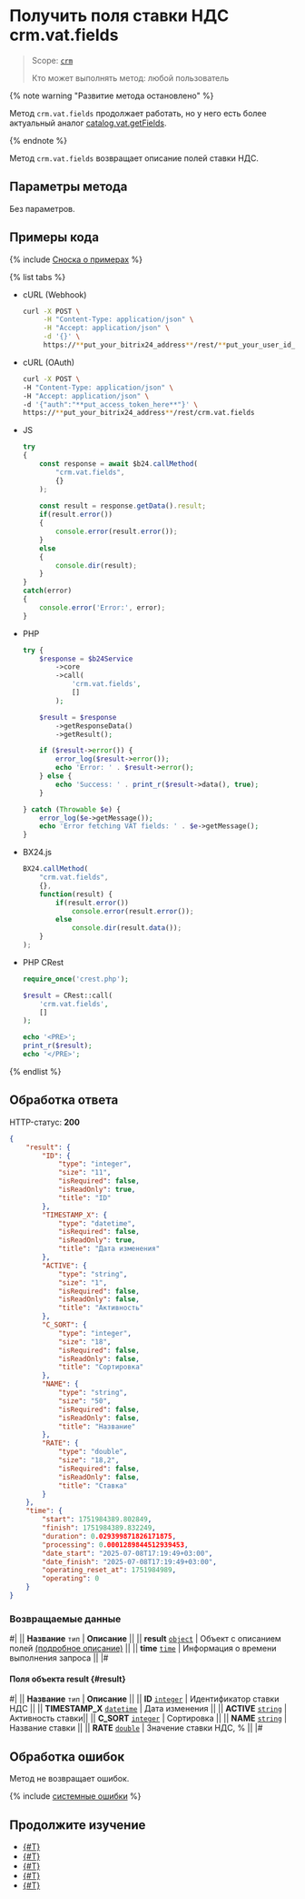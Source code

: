 # Получить поля ставки НДС crm.vat.fields

> Scope: [`crm`](../../../scopes/permissions.md)
>
> Кто может выполнять метод: любой пользователь

{% note warning "Развитие метода остановлено" %}

Метод `crm.vat.fields` продолжает работать, но у него есть более актуальный аналог [catalog.vat.getFields](../../../catalog/vat/catalog-vat-get-fields.md).

{% endnote %}

Метод `crm.vat.fields` возвращает описание полей ставки НДС.

## Параметры метода

Без параметров.

## Примеры кода

{% include [Сноска о примерах](../../../../_includes/examples.md) %}

{% list tabs %}

- cURL (Webhook)

    ```bash
    curl -X POST \
         -H "Content-Type: application/json" \
         -H "Accept: application/json" \
         -d '{}' \
         https://**put_your_bitrix24_address**/rest/**put_your_user_id_here**/**put_your_webbhook_here**/crm.vat.fields
    ```

- cURL (OAuth)

    ```bash
    curl -X POST \
    -H "Content-Type: application/json" \
    -H "Accept: application/json" \
    -d '{"auth":"**put_access_token_here**"}' \
    https://**put_your_bitrix24_address**/rest/crm.vat.fields
    ```

- JS


    ```js
    try
    {
    	const response = await $b24.callMethod(
    		"crm.vat.fields",
    		{}
    	);
    	
    	const result = response.getData().result;
    	if(result.error())
    	{
    		console.error(result.error());
    	}
    	else
    	{
    		console.dir(result);
    	}
    }
    catch(error)
    {
    	console.error('Error:', error);
    }
    ```

- PHP


    ```php
    try {
        $response = $b24Service
            ->core
            ->call(
                'crm.vat.fields',
                []
            );
    
        $result = $response
            ->getResponseData()
            ->getResult();
    
        if ($result->error()) {
            error_log($result->error());
            echo 'Error: ' . $result->error();
        } else {
            echo 'Success: ' . print_r($result->data(), true);
        }
    
    } catch (Throwable $e) {
        error_log($e->getMessage());
        echo 'Error fetching VAT fields: ' . $e->getMessage();
    }
    ```

- BX24.js

    ```js
    BX24.callMethod(
        "crm.vat.fields",
        {},
        function(result) {
            if(result.error())
                console.error(result.error());
            else
                console.dir(result.data());
        }
    );
    ```

- PHP CRest

    ```php
    require_once('crest.php');

    $result = CRest::call(
        'crm.vat.fields',
        []
    );

    echo '<PRE>';
    print_r($result);
    echo '</PRE>';
    ```

{% endlist %}

## Обработка ответа

HTTP-статус: **200**

```json
{
    "result": {
        "ID": {
            "type": "integer",
            "size": "11",
            "isRequired": false,
            "isReadOnly": true,
            "title": "ID"
        },
        "TIMESTAMP_X": {
            "type": "datetime",
            "isRequired": false,
            "isReadOnly": true,
            "title": "Дата изменения"
        },
        "ACTIVE": {
            "type": "string",
            "size": "1",
            "isRequired": false,
            "isReadOnly": false,
            "title": "Активность"
        },
        "C_SORT": {
            "type": "integer",
            "size": "18",
            "isRequired": false,
            "isReadOnly": false,
            "title": "Сортировка"
        },
        "NAME": {
            "type": "string",
            "size": "50",
            "isRequired": false,
            "isReadOnly": false,
            "title": "Название"
        },
        "RATE": {
            "type": "double",
            "size": "18,2",
            "isRequired": false,
            "isReadOnly": false,
            "title": "Ставка"
        }
    },
    "time": {
        "start": 1751984389.802849,
        "finish": 1751984389.832249,
        "duration": 0.029399871826171875,
        "processing": 0.0001289844512939453,
        "date_start": "2025-07-08T17:19:49+03:00",
        "date_finish": "2025-07-08T17:19:49+03:00",
        "operating_reset_at": 1751984989,
        "operating": 0
    }
}
```

### Возвращаемые данные

#|
|| **Название**
`тип` | **Описание** ||
|| **result**
[`object`](../../../data-types.md) | Объект с описанием полей [(подробное описание)](#result) ||
|| **time**
[`time`](../../../data-types.md#time) | Информация о времени выполнения запроса ||
|#

#### Поля объекта result {#result}

#|
|| **Название**
`тип` | **Описание** ||
|| **ID** 
[`integer`](../../../data-types.md) | Идентификатор ставки НДС ||
|| **TIMESTAMP_X** 
[`datetime`](../../../data-types.md) | Дата изменения ||
|| **ACTIVE**
[`string`](../../../data-types.md) | Активность ставки||
|| **C_SORT**
[`integer`](../../../data-types.md) | Сортировка ||
|| **NAME**
[`string`](../../../data-types.md) | Название ставки ||
|| **RATE**
[`double`](../../../data-types.md) | Значение ставки НДС, % ||
|#

## Обработка ошибок

Метод не возвращает ошибок.

{% include [системные ошибки](../../../../_includes/system-errors.md) %}

## Продолжите изучение

- [{#T}](./crm-vat-list.md)
- [{#T}](./crm-vat-get.md)
- [{#T}](./crm-vat-add.md)
- [{#T}](./crm-vat-update.md)
- [{#T}](./crm-vat-delete.md) 
